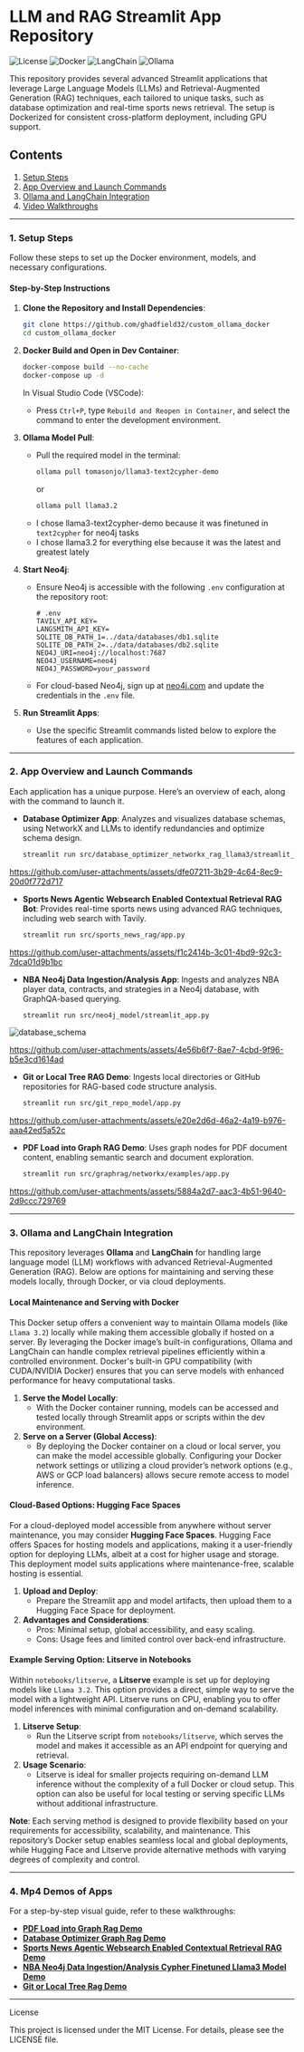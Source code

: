 # LLM and RAG Streamlit App Repository


![License](https://img.shields.io/badge/License-MIT-green)
![Docker](https://img.shields.io/badge/Docker-v20.10.7-blue)
![LangChain](https://img.shields.io/badge/LangChain-v0.0.100-blue)
![Ollama](https://img.shields.io/badge/Ollama-vX.X.X-blue)


This repository provides several advanced Streamlit applications that leverage Large Language Models (LLMs) and Retrieval-Augmented Generation (RAG) techniques, each tailored to unique tasks, such as database optimization and real-time sports news retrieval. The setup is Dockerized for consistent cross-platform deployment, including GPU support.

## Contents

1. [Setup Steps](#setup-steps)
2. [App Overview and Launch Commands](#app-overview-and-launch-commands)
3. [Ollama and LangChain Integration](#ollama-and-langchain-integration)
4. [Video Walkthroughs](#video-walkthroughs)

---

### 1. Setup Steps

Follow these steps to set up the Docker environment, models, and necessary configurations.

#### Step-by-Step Instructions

1. **Clone the Repository and Install Dependencies**:
   ```bash
   git clone https://github.com/ghadfield32/custom_ollama_docker
   cd custom_ollama_docker
   ```

2. **Docker Build and Open in Dev Container**:
   ```bash
   docker-compose build --no-cache
   docker-compose up -d
   ```

   In Visual Studio Code (VSCode):
   - Press `Ctrl+P`, type `Rebuild and Reopen in Container`, and select the command to enter the development environment.

3. **Ollama Model Pull**:
   - Pull the required model in the terminal:
     ```bash
     ollama pull tomasonjo/llama3-text2cypher-demo
     ```
     or 
     ```bash
     ollama pull llama3.2
     ```
   - I chose llama3-text2cypher-demo because it was finetuned in `text2cypher` for neo4j tasks
   - I chose llama3.2 for everything else because it was the latest and greatest lately

4. **Start Neo4j**:
   - Ensure Neo4j is accessible with the following `.env` configuration at the repository root:

     ```plaintext
     # .env
     TAVILY_API_KEY=
     LANGSMITH_API_KEY=
     SQLITE_DB_PATH_1=../data/databases/db1.sqlite
     SQLITE_DB_PATH_2=../data/databases/db2.sqlite
     NEO4J_URI=neo4j://localhost:7687
     NEO4J_USERNAME=neo4j
     NEO4J_PASSWORD=your_password
     ```

   - For cloud-based Neo4j, sign up at [neo4j.com](https://neo4j.com) and update the credentials in the `.env` file.

5. **Run Streamlit Apps**:
   - Use the specific Streamlit commands listed below to explore the features of each application.

---

### 2. App Overview and Launch Commands

Each application has a unique purpose. Here’s an overview of each, along with the command to launch it.

- **Database Optimizer App**: Analyzes and visualizes database schemas, using NetworkX and LLMs to identify redundancies and optimize schema design.
  ```bash
  streamlit run src/database_optimizer_networkx_rag_llama3/streamlit_app.py
  ```
  

https://github.com/user-attachments/assets/dfe07211-3b29-4c64-8ec9-20d0f772d717


- **Sports News Agentic Websearch Enabled Contextual Retrieval RAG Bot**: Provides real-time sports news using advanced RAG techniques, including web search with Tavily.
  ```bash
  streamlit run src/sports_news_rag/app.py
  ```


https://github.com/user-attachments/assets/f1c2414b-3c01-4bd9-92c3-7dca01d9b1bc



- **NBA Neo4j Data Ingestion/Analysis App**: Ingests and analyzes NBA player data, contracts, and strategies in a Neo4j database, with GraphQA-based querying.
  ```bash
  streamlit run src/neo4j_model/streamlit_app.py
  ```
![database_schema](https://github.com/user-attachments/assets/0b04a827-72e4-4732-be65-0bd8548969f3)


https://github.com/user-attachments/assets/4e56b6f7-8ae7-4cbd-9f96-b5e3cd1614ad


- **Git or Local Tree RAG Demo**: Ingests local directories or GitHub repositories for RAG-based code structure analysis.
  ```bash
  streamlit run src/git_repo_model/app.py
  ```


https://github.com/user-attachments/assets/e20e2d6d-46a2-4a19-b976-aaa42ed5a52c


- **PDF Load into Graph RAG Demo**: Uses graph nodes for PDF document content, enabling semantic search and document exploration.
  ```bash
  streamlit run src/graphrag/networkx/examples/app.py
  ```


https://github.com/user-attachments/assets/5884a2d7-aac3-4b51-9640-2d9ccc729769


---

### 3. Ollama and LangChain Integration

This repository leverages **Ollama** and **LangChain** for handling large language model (LLM) workflows with advanced Retrieval-Augmented Generation (RAG). Below are options for maintaining and serving these models locally, through Docker, or via cloud deployments.

#### Local Maintenance and Serving with Docker

This Docker setup offers a convenient way to maintain Ollama models (like `Llama 3.2`) locally while making them accessible globally if hosted on a server. By leveraging the Docker image’s built-in configurations, Ollama and LangChain can handle complex retrieval pipelines efficiently within a controlled environment. Docker's built-in GPU compatibility (with CUDA/NVIDIA Docker) ensures that you can serve models with enhanced performance for heavy computational tasks.

1. **Serve the Model Locally**:
   - With the Docker container running, models can be accessed and tested locally through Streamlit apps or scripts within the dev environment.
2. **Serve on a Server (Global Access)**:
   - By deploying the Docker container on a cloud or local server, you can make the model accessible globally. Configuring your Docker network settings or utilizing a cloud provider’s network options (e.g., AWS or GCP load balancers) allows secure remote access to model inference.

#### Cloud-Based Options: Hugging Face Spaces

For a cloud-deployed model accessible from anywhere without server maintenance, you may consider **Hugging Face Spaces**. Hugging Face offers Spaces for hosting models and applications, making it a user-friendly option for deploying LLMs, albeit at a cost for higher usage and storage. This deployment model suits applications where maintenance-free, scalable hosting is essential.

1. **Upload and Deploy**:
   - Prepare the Streamlit app and model artifacts, then upload them to a Hugging Face Space for deployment.
2. **Advantages and Considerations**:
   - Pros: Minimal setup, global accessibility, and easy scaling.
   - Cons: Usage fees and limited control over back-end infrastructure.

#### Example Serving Option: Litserve in Notebooks

Within `notebooks/litserve`, a **Litserve** example is set up for deploying models like `Llama 3.2`. This option provides a direct, simple way to serve the model with a lightweight API. Litserve runs on CPU, enabling you to offer model inferences with minimal configuration and on-demand scalability.

1. **Litserve Setup**:
   - Run the Litserve script from `notebooks/litserve`, which serves the model and makes it accessible as an API endpoint for querying and retrieval.
2. **Usage Scenario**:
   - Litserve is ideal for smaller projects requiring on-demand LLM inference without the complexity of a full Docker or cloud setup. This option can also be useful for local testing or serving specific LLMs without additional infrastructure.

**Note**: Each serving method is designed to provide flexibility based on your requirements for accessibility, scalability, and maintenance. This repository’s Docker setup enables seamless local and global deployments, while Hugging Face and Litserve provide alternative methods with varying degrees of complexity and control.

---

### 4. Mp4 Demos of Apps

For a step-by-step visual guide, refer to these walkthroughs:

- **[PDF Load into Graph Rag Demo](custom_ollama_docker/videos/pdf_networkx_rag_llama3.2.mp4)**
- **[Database Optimizer Graph Rag Demo](custom_ollama_docker/videos/database_optimizer_networkx_graph_llama3.mp4)**
- **[Sports News Agentic Websearch Enabled Contextual Retrieval RAG Demo](custom_ollama_docker/videos/Advanced_Sports_News_Websearch_RAG_Bot.mp4)**
- **[NBA Neo4j Data Ingestion/Analysis Cypher Finetuned Llama3 Model Demo](custom_ollama_docker/videos/Neo4j_llama3cypher_example.mp4)**
- **[Git or Local Tree Rag Demo](custom_ollama_docker/videos/git_or_local_repository_local_rag_llama3_2.mp4)**

---



License

This project is licensed under the MIT License. For details, please see the LICENSE file.


